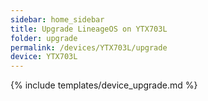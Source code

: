 ```yaml
---
sidebar: home_sidebar
title: Upgrade LineageOS on YTX703L
folder: upgrade
permalink: /devices/YTX703L/upgrade
device: YTX703L
---
```

{% include templates/device_upgrade.md %}
